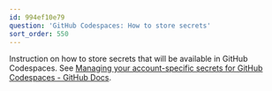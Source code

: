 ```yaml
---
id: 994ef10e79
question: 'GitHub Codespaces: How to store secrets'
sort_order: 550
---
```


Instruction on how to store secrets that will be available in GitHub Codespaces. See [Managing your account-specific secrets for GitHub Codespaces - GitHub Docs](https://docs.github.com/en/codespaces/managing-your-codespaces/managing-your-account-specific-secrets-for-github-codespaces#about-secrets-for-github-codespaces).